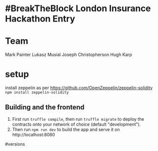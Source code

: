 #  \#BreakTheBlock London Insurance Hackathon Entry

#  Team
Mark Painter
Lukasz Musial
Joseph Christopherson
Hugh Karp

# setup
install zeppelin as per https://github.com/OpenZeppelin/zeppelin-solidity
`npm install zeppelin-solidity`

## Building and the frontend

1. First run `truffle compile`, then run `truffle migrate` to deploy the contracts onto your network of choice (default "development").
1. Then run `npm run dev` to build the app and serve it on http://localhost:8080

#versions
